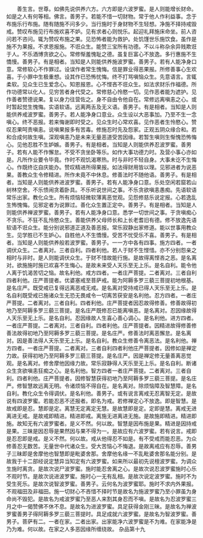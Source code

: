<!-- { "loadSidebar": true } -->
　　善生言。世尊。如佛先说供养六方。六方即是六波罗蜜。是人则能增长财命。如是之人有何等相。佛言。善男子。若能不惜一切财物。常于他人作利益事。念于布施乐行布施。随有随施不问多少。当行施时于身财物不生轻想。净施不择持戒毁戒。赞叹布施见行布施欢喜不妒。见有求者心则悦乐。起迎礼拜施床命坐。前人咨问若不咨问。辄为赞叹布施之果。见恐怖者能为救护。处饥馑世乐施饮食。虽作是施不为果报。不求恩报施。不诳众生。能赞三宝所有功德。不以斗称杂余异贱欺诳于人。不乐酒博贪欲之心。常修惭羞愧耻之德。虽复巨富心不放逸。多行惠施不生憍慢。善男子。有是相者。当知是人则能供养施波罗蜜。善男子。若有人能净身口意。常修软心不作罪过。设误作者常生愧悔。信是罪业得恶果报。所修善事心生欢喜。于小罪中生极重想。设其作已恐怖忧悔。终不打骂嗔恼众生。先意语言。言辄柔软。见众生已生爱念心。知恩报恩。心不悭吝不诳众生。如法求财乐作福德。所作功德常以化人。见穷苦者身代受之。常修慈心怜愍一切。见作恶者能为遮护。见作善者赞德说果。复以身力往营佐之。身不自由令他自在。常修远离嗔恚之心。或时暂起觉生愧悔。实语软语。远离两舌及无义语。善男子。有是相者。当知是人则能供养戒波罗蜜。善男子。若人能净身口意业。众生设以大恶事加。乃至不生一念嗔心。终不恶报。若来悔谢即时受之。见众生时心常欢喜。见作恶者生怜愍心。赞叹忍果呵责嗔恚。说嗔果报多有苦毒。修施忍时先及怨家。正观五阴众缘合和。若和合成何故生嗔。深观嗔恚乃是未来无量恶道受苦因缘。若暂生嗔则生惭愧恐怖悔心。见他忍胜不生妒嫉。善男子。有是相者。当知是人则能供养忍波罗蜜。善男子。若有人能不作懈怠。不受不贪坐卧等乐。如作大事功德力时。及营小事心亦如是。凡所作业要令毕竟。作时不观饥渴寒热。时与非时不轻自身。大事未讫不生悔心。作既终讫自庆能办。赞叹精进所得果报。如法得财用皆以理。见邪进者为说恶果。善教众生令修精进。所作未竟不中休息。修善法时不随他语。善男子。有是相者。当知是人则能供养进波罗蜜。善男子。若有人能净身口意。乐处空闲若窟若山树林空舍。不乐愦闹贪着卧具。不乐听说世间之事。不乐贪欲嗔恚愚痴。先语软语常乐出家。教化众生。所有烦恼轻微软薄离恶觉观。见怨修慈乐说定报。心若逸乱生怖愧悔。见邪定者为说罪过。善化众生置正定中。善男子。有是相者。当知是人则能供养禅波罗蜜。善男子。若有人能净身口意。悉学一切世间之事。于贪嗔痴心不贪乐。不狂不乱怜愍众生。善能供养父母师长和上长老耆旧有德。修不放逸先语软语不诳众生。能分别说邪道正道及善恶报。常乐寂静出家修道。能以世事用教众生。见学胜已不生妒心。自胜他人不生憍慢。受苦不忧受乐不喜。善男子。有是相者。当知是人则能供养般若波罗蜜。善男子。一一方中各有四事。施方四者。一者调伏众生。二者离对。三者自利。四者利他。若人于财不生悭惜。亦不分别怨亲之相时与非时。是人则能调伏众生。于财不惜故能行施。是故得离悭吝之恶。是名离对。欲施施时施已欢喜不生悔心。是故未来受人天乐至无上乐。是名自利。能令他人离于饥渴苦切之恼。故名利他。戒方四者。一者庄严菩提。二者离对。三者自利四者利他。庄严菩提者。优婆塞戒至菩萨戒。能为阿耨多罗三藐三菩提初地根基。是名庄严。既受戒已复得远离恶戒无戒。是名离对受持戒已得人天乐至无上乐。是名自利既受戒已施诸众生无恐无畏咸令一切离苦获安是名利他。忍方四者。一者庄严菩提。二者离对。三者自利。四者利他。庄严菩提者因忍故得修善。修善故得初地乃至阿耨多罗三藐三菩提。是名庄严既修忍已能离嗔恶。是名离对。忍因缘故得人天乐至无上乐。是名自利。忍因缘故人生喜心善心调心。是名利他。进方四者。一者庄严菩提。二者离对。三者自利。四者利他。庄严菩提者。因精进故得修善修善法故得初地乃至阿耨多罗三藐三菩提。是名庄严。修善法时离恶懈怠。是名离对。因是善法得人天乐至无上乐。是名自利。教众生修善令离恶法。是名利他。禅方四者。一者庄严菩提。二者离对。三者自利四者利他庄严菩提者。因修如是禅定力故。获得初地乃至阿耨多罗三藐三菩提。是名庄严。因是禅定修无量善离恶觉观。是名离对。修舍摩他因缘力故。常乐寂静得人天乐至无上乐。是名自利。断诸众生贪欲嗔恚狂痴之心。是名利他。智方四者一者庄严菩提。二者离对。三者自利。四者利他。庄严菩提者。因修智慧获得初地乃至阿耨多罗三藐三菩提。是名庄严。修智慧故远离无明。令诸烦恼不得自在。是名离对。除烦恼障及智慧障。是名自利。教化众生令得调伏。是名利他。善男子。或有说言离戒无忍离智无定。是故说有四波罗蜜。若能忍恶不还报者。即名为戒。若修禅定心不放逸。即是智慧。是故戒即是忍。慧即是定。离慧无定离定无慧。是故慧即是定。定即是慧。离戒无进离进无戒。是故戒即精进。精进即戒。离施无进离进无施。是故施即精进。精进即施。故知无有六波罗蜜者。是义不然。何以故。智慧是因布施是果。精进是因持戒是果。三昧是因忍辱是果然因与果不得为一。是故应有六波罗蜜。若有说言。戒即是忍忍即是戒。是义不然。何以故。戒从他得忍不如是。有不受戒而能忍恶。为众修善忍无数苦。无量世中代诸众生。受大苦恼心不悔退。是故离戒应有忍辱。善男子三昧即是舍摩他也智慧即是毗婆舍那。舍摩他名缘一不乱毗婆舍那名能分别。是故我于十二部经说定慧异当知定有六波罗蜜。如来所以最初先说檀波罗蜜。为调众生施时离贪。是故次说尸波罗蜜。施时能忍舍离之心。是故次说忍波罗蜜施时心乐不观时节。是故次说进波罗蜜。施时心一无有乱相。是故次说定波罗蜜。施时不为受生死乐。是故次说智波罗蜜。善男子。云何名为波罗蜜耶。施时不求内外果报。不观福田及非福田。施一切财心不吝惜不择时节是故名为施波罗蜜乃至小罪虽为身命尚不毁犯。是故名为戒波罗蜜乃至恶人来割其身忍而不嗔。是故名为忍波罗蜜三月之中一偈赞佛不休不息。是故名为进波罗蜜。具足获得金刚三昧。是故名为禅波罗蜜善男子得阿耨多罗三藐三菩提时。具足成就六波罗蜜。是故名为智波罗蜜。善男子。菩萨有二。一者在家。二者出家。出家能净六波罗蜜是不为难。在家能净是乃为难。何以故。在家之人多恶因缘所缠绕故。
杂品第十九
